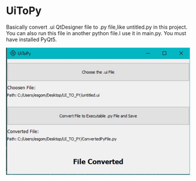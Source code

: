 # UiToPy

Basically convert .ui QtDesigner file to .py file,like untitled.py in this project.
You can also run this file in another python file.I use it in main.py. 
You must have installed PyQt5.

![](sample.jpg)
